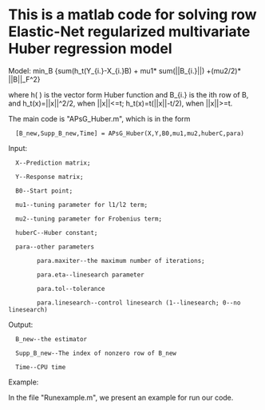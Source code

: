 # This is a matlab code for solving row Elastic-Net regularized multivariate Huber regression model 
 
 Model: 
         min_B {sum(h_t(Y_{i.}-X_{i.}B) + mu1* sum(||B_{i.}||) +(mu2/2)* ||B||_F^2}
 
 where h( ) is the vector form Huber function and B_{i.} is the ith row of B, and h_t(x)=||x||^2/2, when ||x||<=t; h_t(x)=t(||x||-t/2), when ||x||>=t.
 
 
 The main code is "APsG_Huber.m", which is in the form 
      
      [B_new,Supp_B_new,Time] = APsG_Huber(X,Y,B0,mu1,mu2,huberC,para)

Input:
      
      X--Prediction matrix;
      
      Y--Response matrix;
      
      B0--Start point;
      
      mu1--tuning parameter for l1/l2 term;
      
      mu2--tuning parameter for Frobenius term;
      
      huberC--Huber constant;
      
      para--other parameters 
          
            para.maxiter--the maximum number of iterations;
          
            para.eta--linesearch parameter
          
            para.tol--tolerance
          
            para.linesearch--control linesearch (1--linesearch; 0--no linesearch)

Output:
      
      B_new--the estimator
      
      Supp_B_new--The index of nonzero row of B_new
      
      Time--CPU time

Example:

In the file "Runexample.m", we present an example for run our code.
